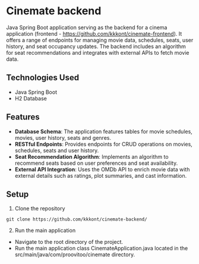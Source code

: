 # Cinemate backend
Java Spring Boot application serving as the backend for a cinema application (frontend - https://github.com/kkkont/cinemate-frontend).
It offers a range of endpoints for managing movie data, schedules, seats, user history, and seat occupancy updates. The backend includes an algorithm for seat recommendations and integrates with external APIs to fetch movie data.
## Technologies Used
- Java Spring Boot
- H2 Database

## Features
- **Database Schema**: The application features tables for movie schedules, movies, user history, seats and genres.
- **RESTful Endpoints**: Provides endpoints for CRUD operations on movies, schedules, seats and user history.
- **Seat Recommendation Algorithm**: Implements an algorithm to recommend seats based on user preferences and seat availability.
- **External API Integration**: Uses the OMDb API to enrich movie data with external details such as ratings, plot summaries, and cast information.

## Setup 
1. Clone the repository
```
git clone https://github.com/kkkont/cinemate-backend/
```
2. Run the main application
  - Navigate to the root directory of the project.
  - Run the main application class CinemateApplication.java located in the src/main/java/com/proovitoo/cinemate directory.
